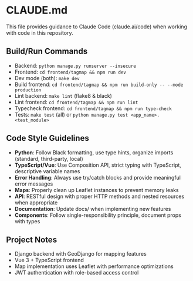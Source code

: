 # CLAUDE.md

This file provides guidance to Claude Code (claude.ai/code) when working with code in this repository.

## Build/Run Commands
- Backend: `python manage.py runserver --insecure`
- Frontend: `cd frontend/tagmap && npm run dev`
- Dev mode (both): `make dev`
- Build frontend: `cd frontend/tagmap && npm run build-only -- --mode production`
- Lint backend: `make lint` (flake8 & black)
- Lint frontend: `cd frontend/tagmap && npm run lint`
- Typecheck frontend: `cd frontend/tagmap && npm run type-check`
- Tests: `make test` (all) or `python manage.py test <app_name>.<test_module>`

## Code Style Guidelines
- **Python**: Follow Black formatting, use type hints, organize imports (standard, third-party, local)
- **TypeScript/Vue**: Use Composition API, strict typing with TypeScript, descriptive variable names
- **Error Handling**: Always use try/catch blocks and provide meaningful error messages
- **Maps**: Properly clean up Leaflet instances to prevent memory leaks
- **API**: RESTful design with proper HTTP methods and nested resources when appropriate
- **Documentation**: Update docs/ when implementing new features
- **Components**: Follow single-responsibility principle, document props with types

## Project Notes
- Django backend with GeoDjango for mapping features
- Vue 3 + TypeScript frontend
- Map implementation uses Leaflet with performance optimizations
- JWT authentication with role-based access control